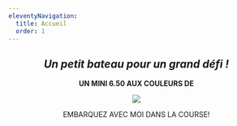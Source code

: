 ```yaml
---
eleventyNavigation:
  title: Accueil
  order: 1
---
```

<h2 style="text-align: center"><em>Un petit bateau pour un grand défi !</em></h2>

<p style="text-align: center"><strong>UN MINI 6.50 AUX COULEURS DE</strong></p><p style="text-align: center"><img src="/images/LOGO_SOSMEDITERRANNEE.png"></p>

<p style="text-align: center">EMBARQUEZ AVEC MOI DANS LA COURSE!</p>